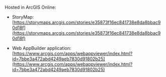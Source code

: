 Hosted in ArcGIS Online:

- StoryMap: [https://storymaps.arcgis.com/stories/e35873f16ec841738e8da8bbac90d18f](https://storymaps.arcgis.com/stories/e35873f16ec841738e8da8bbac90d18f)

- Web AppBuilder application: [https://www.arcgis.com/apps/webappviewer/index.html?id=7bbe3a472abd4249aeb7830d91802b25](https://www.arcgis.com/apps/webappviewer/index.html?id=7bbe3a472abd4249aeb7830d91802b25)
